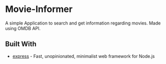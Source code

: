 # Movie-Informer
A simple Application to search and get information regarding movies. Made using OMDB API.

## Built With
- [express](https://expressjs.com//) - Fast, unopinionated, minimalist web framework for Node.js
